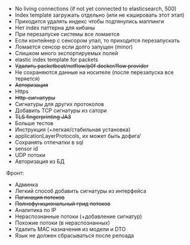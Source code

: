 * No living connections (if not yet connected to elasticsearch, 500)
* Index template загружать отдельно (или не кэшировать этот этап)
* Приходится удалять индекс чтобы подтянулись маппинги
* Нет index паттерна для кибаны
* При перезапуске системы все ломается
* Если контейнер с сенсором упал, то приходится перезапускать
* Ломается сенсор если долго запущен (minor)
* Слишком много экспортируемых полей
* elastic index template for packets
* ~~Удалить packetbeat/netflow/p0f docker/flow provider~~ 
* Не сохраняются данные на носителе (после перезапуска все теряется)
* ~~Авторизация~~
* Https
* ~~Http-сигнатуры~~
* Сигнатуры для других протоколов
* Добавить TCP сигнатуры из сатори
* ~~TLS fingerprinting JA3~~
* Больше тестов
* Инструкция (+легкая/стабильная установка)
* applicationLayerProtocols, их может быть дофига'
* Сохранять отпечатки в sql
* sensor id
* UDP потоки
* Авторизация из БД

Фронт:
* Админка
* Легкий способ добавить сигнатуры из интерфейса
* ~~Пагинация потоков~~
* ~~Полнофункциональный грид потоков~~
* Аналитика по IP
* Нераспознанные потоки (+добавление сигнатур)
* Похожие потоки (в нераспознанных)
* Удалить MAC назначения из модели и DTO
* Язык не должен сбрасываться после релоада
